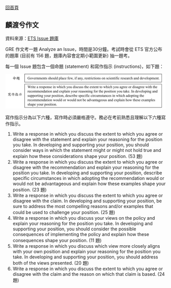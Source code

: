 
[回首頁](index.html)

## 麟渡兮作文

資料來源：<a href="https://www.ets.org/pdfs/gre/issue-pool.pdf" target="_blank">ETS Issue 題庫</a>

GRE 作文考一題 Analyze an Issue，時間是30分鐘。考試時會從 ETS 官方公布的題庫 (目前有 156 題，題庫內容會定期小範圍更新) 抽一題考。

每一個 Issue 題包含一個命題 (statement) 和寫作指示 (instructions)，如下題：

![The San Juan Mountains are beautiful!](/issue/img/Picture1.png "San Juan Mountains")

寫作指示分為以下六種，寫作時必須嚴格遵守。務必在考前熟悉且理解以下六種寫作指示。 
1. Write a response in which you discuss the extent to which you agree or disagree with the statement and explain your reasoning for the position you take. In developing and supporting your position, you should consider ways in which the statement might or might not hold true and explain how these considerations shape your position. (53 題)
2.	Write a response in which you discuss the extent to which you agree or disagree with the recommendation and explain your reasoning for the position you take. In developing and supporting your position, describe specific circumstances in which adopting the recommendation would or would not be advantageous and explain how these examples shape your position. (23 題)
3.	Write a response in which you discuss the extent to which you agree or disagree with the claim. In developing and supporting your position, be sure to address the most compelling reasons and/or examples that could be used to challenge your position. (25 題)
4.	Write a response in which you discuss your views on the policy and explain your reasoning for the position you take. In developing and supporting your position, you should consider the possible consequences of implementing the policy and explain how these consequences shape your position. (11 題)
5.	Write a response in which you discuss which view more closely aligns with your own position and explain your reasoning for the position you take. In developing and supporting your position, you should address both of the views presented. (20 題)
6.	Write a response in which you discuss the extent to which you agree or disagree with the claim and the reason on which that claim is based. (24 題)
